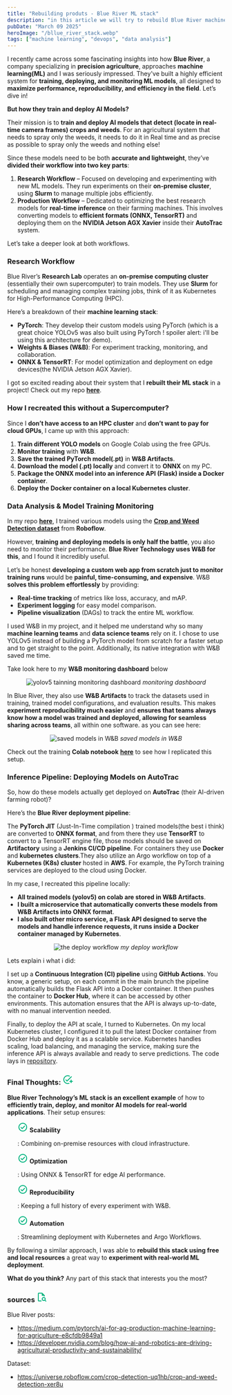 ```yaml
---
title: "Rebuilding produts - Blue River ML stack"
description: "in this article we will try to rebuild Blue River machine learning stack based on the info they share online."
pubDate: "March 09 2025"
heroImage: "/bllue_river_stack.webp"
tags: ["machine learning", "devops", "data analysis"]
---
```


I recently came across some fascinating insights into how **Blue River**, a company specializing in **precision agriculture**, approaches **machine learning(ML)** and I was seriously impressed. They've built a highly efficient system for **training, deploying, and monitoring ML models**, all designed to **maximize performance, reproducibility, and efficiency in the field**. Let’s dive in!  

**But how they train and deploy AI Models?** 

Their mission is to **train and deploy AI models that detect (locate in real-time camera frames) crops and weeds**. 
For an agricultural system that needs to spray only the weeds, it needs to do it in Real time and as precise as possible to spray only the weeds and nothing else!

Since these models need to be both **accurate and lightweight**, they’ve **divided their workflow into two key parts**:  
    

1. **Research Workflow** – Focused on developing and experimenting with new ML models. They run experiments on their **on-premise cluster**, using **Slurm** to manage multiple jobs efficiently.  
2. **Production Workflow** – Dedicated to optimizing the best research models for **real-time inference** on their farming machines. This involves converting models to **efficient formats (ONNX, TensorRT)** and deploying them on the **NVIDIA Jetson AGX Xavier** inside their **AutoTrac** system.  

Let’s take a deeper look at both workflows.  

### Research Workflow  

Blue River’s **Research Lab** operates an **on-premise computing cluster** (essentially their own supercomputer) to train models. They use **Slurm** for scheduling and managing complex training jobs, think of it as Kubernetes for High-Performance Computing (HPC).  

Here’s a breakdown of their **machine learning stack**:  

- **PyTorch**: They develop their custom models using PyTorch (which is a great choice YOLOv5 was also built using PyTorch ! spoiler alert: i'll be using this architecture for demo).  
- **Weights & Biases (W&B)**: For experiment tracking, monitoring, and collaboration.  
- **ONNX & TensorRT**: For model optimization and deployment on edge devices(the NVIDIA Jetson AGX Xavier).  

I got so excited reading about their system that I **rebuilt their ML stack** in a project! Check out my repo **[here](https://github.com/talisma-cassoma/Rebuilding-ML-Stack)**.  

### How I recreated this without a Supercomputer? 

Since I **don’t have access to an HPC cluster** and **don’t want to pay for cloud GPUs**, I came up with this approach:  

1. **Train different YOLO models** on Google Colab using the free GPUs.  
2. **Monitor training** with **W&B**.  
3. **Save the trained PyTorch model(.pt)** in **W&B Artifacts**.  
4. **Download the model (.pt) locally** and convert it to **ONNX** on my PC.  
5. **Package the ONNX model into an inference API (Flask) inside a Docker container**.  
6. **Deploy the Docker container on a local Kubernetes cluster**.  

### Data Analysis & Model Training Monitoring 

In my repo **[here](https://github.com/talisma-cassoma/Rebuilding-ML-Stack)**, I trained various models using the **[Crop and Weed Detection dataset](https://universe.roboflow.com/crop-detection-uq1hb/crop-and-weed-detection-xer8u)** from **Roboflow**.  

However, **training and deploying models is only half the battle**, you also need to monitor their performance. **Blue River Technology uses W&B for this**, and I found it incredibly useful.  

Let’s be honest **developing a custom web app from scratch just to monitor training runs** would be **painful, time-consuming, and expensive**. W&B **solves this problem effortlessly** by providing:  

- **Real-time tracking** of metrics like loss, accuracy, and mAP.  
- **Experiment logging** for easy model comparison.  
- **Pipeline visualization** (DAGs) to track the entire ML workflow.  

I used W&B in my project, and it helped me understand why so many **machine learning teams** and **data science teams** rely on it. I chose to use YOLOv5 instead of building a PyTorch model from scratch for a faster setup and to get straight to the point. Additionally, its native integration with W&B saved me time. 

Take look here to my **W&B monitoring dashboard** below      
<p align="center">  
  <img src="/WandB_models_training_infos.webp" alt="yolov5 tainning monitoring dashboard">
  <em>monitoring dashboard</em> 
</p>  

In Blue River, they also use **W&B Artifacts** to track the datasets used in training, trained model configurations, and evaluation results. This makes **experiment reproducibility much easier** and **ensures that teams always know how a model was trained and deployed, allowing for seamless sharing across teams**, all within one software. as you can see here:

<p align="center">  
  <img src="/WandB_models_registry.webp" alt=" saved models in W&B">  
  <em>saved models in W&B</em> 
</p>  

Check out the training **Colab notebook** **[here](https://github.com/talisma-cassoma/Rebuilding-ML-Stack/blob/main/plant_detection_train_and_monitoring.ipynb)** to see how I replicated this setup.  

### Inference Pipeline: Deploying Models on AutoTrac 

So, how do these models actually get deployed on **AutoTrac** (their AI-driven farming robot)?  

Here’s the **Blue River deployment pipeline**:  

The **PyTorch JIT** (Just-In-Time compilation ) trained models(the best i think) are converted to **ONNX format**, and from there they use **TensorRT** to convert to a TensorRT engine file, those models should be saved on **Artifactory** using a **Jenkins CI/CD pipeline**. For containers they use **Docker** and **kubernetes clusters**.They also utilize an Argo workflow on top of a **Kubernetes (K8s) cluster** hosted in **AWS**. For example, the PyTorch training services are deployed to the cloud using Docker.

In my case, I recreated this pipeline locally:  

- **All trained models (yolov5) on colab are stored in W&B Artifacts**.  
- **I built a microservice that automatically converts these models from W&B Artifacts into ONNX format**.  
- **I also built other micro service, a Flask API designed to serve the models and handle inference requests, it runs inside a Docker container managed by Kubernetes**.

<p align="center">  
  <img src="/deploy_pipeline.webp" alt="the deploy workflow">  
  <em>my deploy workflow</em> 
</p>
Lets explain i what i did:

I set up a **Continuous Integration (CI) pipeline** using **GitHub Actions**. You know, a generic setup, on each commit in the main brunch the pipeline automatically builds the Flask API into a Docker container. It then pushes the container to **Docker Hub**, where it can be accessed by other environments. This automation ensures that the API is always up-to-date, with no manual intervention needed.

Finally, to deploy the API at scale, I turned to Kubernetes. On my local Kubernetes cluster, I configured it to pull the latest Docker container from Docker Hub and deploy it as a scalable service. Kubernetes handles scaling, load balancing, and managing the service, making sure the inference API is always available and ready to serve predictions. The code lays in [repository](https://github.com/talisma-cassoma/Rebuilding-ML-Stack).

<h3 class="flex items-center gap-1"> Final Thoughts: <svg xmlns="http://www.w3.org/2000/svg" height="24px" viewBox="0 -960 960 960" width="24px" fill="#00B37E"><path d="M480-80q-83 0-156-31.5T197-197q-54-54-85.5-127T80-480q0-83 31.5-156T197-763q54-54 127-85.5T480-880q48 0 93.5 11t87.5 32q15 8 19.5 24t-5.5 30q-10 14-26.5 18t-32.5-4q-32-15-66.5-23t-69.5-8q-134 0-227 93t-93 227q0 134 93 227t227 93q26 0 51-4t50-12q17-5 33-.5t25 19.5q8 14 3.5 30T622-105q-34 13-70 19t-72 6Zm280-200h-80q-17 0-28.5-11.5T640-320q0-17 11.5-28.5T680-360h80v-80q0-17 11.5-28.5T800-480q17 0 28.5 11.5T840-440v80h80q17 0 28.5 11.5T960-320q0 17-11.5 28.5T920-280h-80v80q0 17-11.5 28.5T800-160q-17 0-28.5-11.5T760-200v-80ZM424-408l372-373q11-11 28-11t28 11q11 11 11 28t-11 28L452-324q-12 12-28 12t-28-12L282-438q-11-11-11-28t11-28q11-11 28-11t28 11l86 86Z"/></svg>
</h3> 

**Blue River Technology’s ML stack is an excellent example** of how to **efficiently train, deploy, and monitor AI models for real-world applications**. Their setup ensures:  

<ul class="liste max-w-screen-lg grid grid-cols-1 sm:grid-cols-[repeat(2,minmax(min-content,auto))] items-center">
    <div>
       <p class="flex gap-1 items-center">
            <svg xmlns="http://www.w3.org/2000/svg" height="24px" viewBox="0 -960 960 960" width="24px" fill="#00B37E">
                <path
                    d="m424-408-86-86q-11-11-28-11t-28 11q-11 11-11 28t11 28l114 114q12 12 28 12t28-12l226-226q11-11 11-28t-11-28q-11-11-28-11t-28 11L424-408Zm56 328q-83 0-156-31.5T197-197q-54-54-85.5-127T80-480q0-83 31.5-156T197-763q54-54 127-85.5T480-880q83 0 156 31.5T763-763q54 54 85.5 127T880-480q0 83-31.5 156T763-197q-54 54-127 85.5T480-80Zm0-80q134 0 227-93t93-227q0-134-93-227t-227-93q-134 0-227 93t-93 227q0 134 93 227t227 93Zm0-320Z" />
            </svg>
            <b>Scalability</b>
        </p>
    </div>
    <span>: Combining on-premise resources with cloud infrastructure.</span>
    <div>
       <p class="flex gap-1 items-center">
            <svg xmlns="http://www.w3.org/2000/svg" height="24px" viewBox="0 -960 960 960" width="24px" fill="#00B37E">
                <path
                    d="m424-408-86-86q-11-11-28-11t-28 11q-11 11-11 28t11 28l114 114q12 12 28 12t28-12l226-226q11-11 11-28t-11-28q-11-11-28-11t-28 11L424-408Zm56 328q-83 0-156-31.5T197-197q-54-54-85.5-127T80-480q0-83 31.5-156T197-763q54-54 127-85.5T480-880q83 0 156 31.5T763-763q54 54 85.5 127T880-480q0 83-31.5 156T763-197q-54 54-127 85.5T480-80Zm0-80q134 0 227-93t93-227q0-134-93-227t-227-93q-134 0-227 93t-93 227q0 134 93 227t227 93Zm0-320Z" />
            </svg>
            <b>Optimization</b>
        </p>
    </div>
    <span>: Using ONNX & TensorRT for edge AI performance.</span>
    <div>
       <p class="flex gap-1 items-center">
            <svg xmlns="http://www.w3.org/2000/svg" height="24px" viewBox="0 -960 960 960" width="24px" fill="#00B37E">
                <path
                    d="m424-408-86-86q-11-11-28-11t-28 11q-11 11-11 28t11 28l114 114q12 12 28 12t28-12l226-226q11-11 11-28t-11-28q-11-11-28-11t-28 11L424-408Zm56 328q-83 0-156-31.5T197-197q-54-54-85.5-127T80-480q0-83 31.5-156T197-763q54-54 127-85.5T480-880q83 0 156 31.5T763-763q54 54 85.5 127T880-480q0 83-31.5 156T763-197q-54 54-127 85.5T480-80Zm0-80q134 0 227-93t93-227q0-134-93-227t-227-93q-134 0-227 93t-93 227q0 134 93 227t227 93Zm0-320Z" />
            </svg>
            <b>Reproducibility</b>
        </p>
    </div>
    <span>: Keeping a full history of every experiment with W&B.</span>
    <div>
       <p class="flex gap-1 items-center">
            <svg xmlns="http://www.w3.org/2000/svg" height="24px" viewBox="0 -960 960 960" width="24px" fill="#00B37E">
                <path
                    d="m424-408-86-86q-11-11-28-11t-28 11q-11 11-11 28t11 28l114 114q12 12 28 12t28-12l226-226q11-11 11-28t-11-28q-11-11-28-11t-28 11L424-408Zm56 328q-83 0-156-31.5T197-197q-54-54-85.5-127T80-480q0-83 31.5-156T197-763q54-54 127-85.5T480-880q83 0 156 31.5T763-763q54 54 85.5 127T880-480q0 83-31.5 156T763-197q-54 54-127 85.5T480-80Zm0-80q134 0 227-93t93-227q0-134-93-227t-227-93q-134 0-227 93t-93 227q0 134 93 227t227 93Zm0-320Z" />
            </svg>
            <b>Automation</b>
        </p>
    </div>
    <span>: Streamlining deployment with Kubernetes and Argo Workflows.</span>
</ul>


By following a similar approach, I was able to **rebuild this stack using free and local resources** a great way to **experiment with real-world ML deployment**.  

**What do you think?**  Any part of this stack that interests you the most?  

<h3 class="flex items-center gap-1"> sources <svg xmlns="http://www.w3.org/2000/svg" height="24px" viewBox="0 -960 960 960" width="24px" fill="#00B37E"><path d="M200-800v241-1 400-640 200-200Zm0 720q-33 0-56.5-23.5T120-160v-640q0-33 23.5-56.5T200-880h287q16 0 30.5 6t25.5 17l194 194q11 11 17 25.5t6 30.5v28q0 17-11.5 28T720-540q-17 0-28.5-11.5T680-580v-20H520q-17 0-28.5-11.5T480-640v-160H200v640h220q17 0 28.5 11.5T460-120q0 17-11.5 28.5T420-80H200Zm460-120q42 0 71-29t29-71q0-42-29-71t-71-29q-42 0-71 29t-29 71q0 42 29 71t71 29ZM892-68q-11 11-28 11t-28-11l-80-80q-21 14-45.5 21t-50.5 7q-75 0-127.5-52.5T480-300q0-75 52.5-127.5T660-480q75 0 127.5 52.5T840-300q0 26-7 50.5T812-204l80 80q11 11 11 28t-11 28Z"/></svg>
</h3>

Blue River posts:

* https://medium.com/pytorch/ai-for-ag-production-machine-learning-for-agriculture-e8cfdb9849a1
* https://developer.nvidia.com/blog/how-ai-and-robotics-are-driving-agricultural-productivity-and-sustainability/

Dataset:
* https://universe.roboflow.com/crop-detection-uq1hb/crop-and-weed-detection-xer8u
